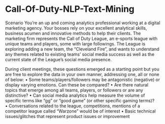 # Call-Of-Duty-NLP-Text-Mining
Scenario
You’re an up and coming analytics professional working at a digital marketing agency.  Your bosses rely on your excellent analytical skills, business acumen and innovative methods to help their clients.  The marketing firm represents the Call of Duty League, an e-sports league with unique teams and players, some with large followings.  The League is exploring adding a new team, the “Cleveland Fire”, and wants to understand any themes related to existing teams’ social media success as well as the current state of the League’s social media presence.  

During client meetings, these questions emerged as a starting point but you are free to explore the data in your own manner, addressing one, all or none of below:
•	Some teams/players/followers may be antagonistic (negative) or display varying emotions.  Can these be compared?
•	Are there natural topics that emerge among all teams, players, or followers or are any distinctive?
•	Can social media analytics help measure the volume of specific terms like “gg” or “good game” (or other specific gaming terms)?  
•	Conversations related to the league, competitions, mentions of a competitor league called “Warzone” would be of interest
•	Basic technical issues/glitches that represent product issues or improvement

